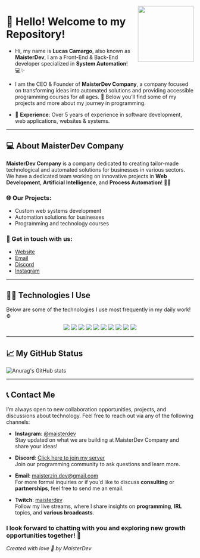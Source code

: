 <p align="right">
  <img src="https://i.postimg.cc/2yW7ZSyd/Logo-Maister-Dev-Sem-Fundo-removebg-preview.png" width="150" style="float: right; margin-left: 20px" />
</p>

# 👋 **Hello! Welcome to my Repository!** 

- Hi, my name is **Lucas Camargo**, also known as **MaisterDev**, I am a Front-End & Back-End developer specialized in **System Automation**! 💻✨

- I am the CEO & Founder of **MaisterDev Company**, a company focused on transforming ideas into automated solutions and providing accessible programming courses for all ages. 🚀 Below you’ll find some of my projects and more about my journey in programming.

- 💼 **Experience**: Over 5 years of experience in software development, web applications, websites & systems.

---

## 💻 About MaisterDev Company

**MaisterDev Company** is a company dedicated to creating tailor-made technological and automated solutions for businesses in various sectors. We have a dedicated team working on innovative projects in **Web Development**, **Artificial Intelligence**, and **Process Automation**! 🔧✨

### 🌐 Our Projects:
- Custom web systems development
- Automation solutions for businesses
- Programming and technology courses

### 🎯 Get in touch with us:
- [Website](https://www.maisterdev.com.br)
- [Email](mailto:maisterzin.dev@gmail.com)
- [Discord](https://discord.gg/y8RF9uMYde)
- [Instagram](https://instagram.com/maisterdev)

---

## 🧑‍💻 Technologies I Use

Below are some of the technologies I use most frequently in my daily work! ⚙️

<p align="center">
  <img src="https://img.shields.io/badge/-HTML-E34F26?style=flat&logo=html5&logoColor=white" />
  <img src="https://img.shields.io/badge/-CSS-1572B6?style=flat&logo=css3&logoColor=white" />
  <img src="https://img.shields.io/badge/-React-61DAFB?style=flat&logo=react&logoColor=white" />
  <img src="https://img.shields.io/badge/-Node.js-339933?style=flat&logo=node.js&logoColor=white" />
  <img src="https://img.shields.io/badge/-TypeScript-3178C6?style=flat&logo=typescript&logoColor=white" />
  <img src="https://img.shields.io/badge/-JavaScript-F7DF1E?style=flat&logo=javascript&logoColor=white" />
  <img src="https://img.shields.io/badge/-BDScript-0A6F53?style=flat&logo=github&logoColor=white" />
  <img src="https://img.shields.io/badge/-AOI.js-FF9500?style=flat&logo=javascript&logoColor=white" />
  <img src="https://img.shields.io/badge/-Lua-2C2D72?style=flat&logo=lua&logoColor=white" />
  <img src="https://img.shields.io/badge/-Python-3776AB?style=flat&logo=python&logoColor=white" />
</p>

---

## 📈 My GitHub Status

![Anurag's GitHub stats](https://github-readme-stats.vercel.app/api?username=maisterdev&show_icons=true&count_private=true&hide_title=true&hide=prs&theme=vue)

---

## 📞 **Contact Me**

I’m always open to new collaboration opportunities, projects, and discussions about technology. Feel free to reach out via any of the following channels:

- **Instagram**: [@maisterdev](https://www.instagram.com/maisterdev/)  
   Stay updated on what we are building at MaisterDev Company and share your ideas!

- **Discord**: [Click here to join my server](https://discord.gg/y8RF9uMYde)  
   Join our programming community to ask questions and learn more.

- **Email**: [maisterzin.dev@gmail.com](mailto:maisterzin.dev@gmail.com)  
   For more formal inquiries or if you'd like to discuss **consulting** or **partnerships**, feel free to send me an email.

- **Twitch**: [maisterdev](https://www.twitch.tv/maisterdev)  
   Follow my live streams, where I share insights on **programming**, **IRL** topics, and **various broadcasts**.

### I look forward to chatting with you and exploring new growth opportunities together! 🚀

*Created with love 💚 by MaisterDev*
